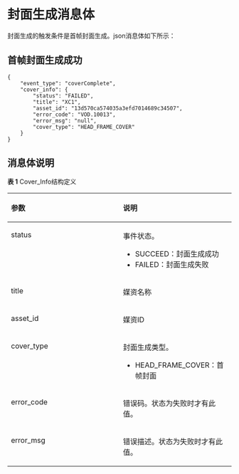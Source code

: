 # 封面生成消息体<a name="ZH-CN_TOPIC_0164876523"></a>

封面生成的触发条件是首帧封面生成。json消息体如下所示：

## 首帧封面生成成功<a name="section176731239273"></a>

```
{
	"event_type": "coverComplete",
	"cover_info": {
		"status": "FAILED",
		"title": "XC1",
		"asset_id": "13d570ca574035a3efd7014689c34507",
		"error_code": "VOD.10013",
		"error_msg": "null",
		"cover_type": "HEAD_FRAME_COVER"
	}
}
```

## 消息体说明<a name="section43811418083"></a>

**表 1**  Cover\_Info结构定义

<a name="table19696182312100"></a>
<table><thead align="left"><tr id="row10696122313102"><th class="cellrowborder" valign="top" width="50%" id="mcps1.2.3.1.1"><p id="p20697192314100"><a name="p20697192314100"></a><a name="p20697192314100"></a>参数</p>
</th>
<th class="cellrowborder" valign="top" width="50%" id="mcps1.2.3.1.2"><p id="p1469715231102"><a name="p1469715231102"></a><a name="p1469715231102"></a>说明</p>
</th>
</tr>
</thead>
<tbody><tr id="row28721704421"><td class="cellrowborder" valign="top" width="50%" headers="mcps1.2.3.1.1 "><p id="p15873130184214"><a name="p15873130184214"></a><a name="p15873130184214"></a>status</p>
</td>
<td class="cellrowborder" valign="top" width="50%" headers="mcps1.2.3.1.2 "><p id="p95812391482"><a name="p95812391482"></a><a name="p95812391482"></a>事件状态。</p>
<a name="ul83545271913"></a><a name="ul83545271913"></a><ul id="ul83545271913"><li>SUCCEED：封面生成成功</li><li>FAILED：封面生成失败</li></ul>
</td>
</tr>
<tr id="row76986230101"><td class="cellrowborder" valign="top" width="50%" headers="mcps1.2.3.1.1 "><p id="p769832331018"><a name="p769832331018"></a><a name="p769832331018"></a>title</p>
</td>
<td class="cellrowborder" valign="top" width="50%" headers="mcps1.2.3.1.2 "><p id="p86981234105"><a name="p86981234105"></a><a name="p86981234105"></a>媒资名称</p>
</td>
</tr>
<tr id="row1669819236105"><td class="cellrowborder" valign="top" width="50%" headers="mcps1.2.3.1.1 "><p id="p206983236105"><a name="p206983236105"></a><a name="p206983236105"></a>asset_id</p>
</td>
<td class="cellrowborder" valign="top" width="50%" headers="mcps1.2.3.1.2 "><p id="p763482210161"><a name="p763482210161"></a><a name="p763482210161"></a>媒资ID</p>
</td>
</tr>
<tr id="row18232165322016"><td class="cellrowborder" valign="top" width="50%" headers="mcps1.2.3.1.1 "><p id="p1023385314206"><a name="p1023385314206"></a><a name="p1023385314206"></a>cover_type</p>
</td>
<td class="cellrowborder" valign="top" width="50%" headers="mcps1.2.3.1.2 "><p id="p123311537209"><a name="p123311537209"></a><a name="p123311537209"></a>封面生成类型。</p>
<a name="ul1629951218234"></a><a name="ul1629951218234"></a><ul id="ul1629951218234"><li>HEAD_FRAME_COVER：首帧封面</li></ul>
</td>
</tr>
<tr id="row26988239107"><td class="cellrowborder" valign="top" width="50%" headers="mcps1.2.3.1.1 "><p id="p159305414326"><a name="p159305414326"></a><a name="p159305414326"></a>error_code</p>
</td>
<td class="cellrowborder" valign="top" width="50%" headers="mcps1.2.3.1.2 "><p id="p993084111322"><a name="p993084111322"></a><a name="p993084111322"></a>错误码。状态为失败时才有此值。</p>
</td>
</tr>
<tr id="row11699132321011"><td class="cellrowborder" valign="top" width="50%" headers="mcps1.2.3.1.1 "><p id="p7930174123216"><a name="p7930174123216"></a><a name="p7930174123216"></a>error_msg</p>
</td>
<td class="cellrowborder" valign="top" width="50%" headers="mcps1.2.3.1.2 "><p id="p10930941173212"><a name="p10930941173212"></a><a name="p10930941173212"></a>错误描述。状态为失败时才有此值。</p>
</td>
</tr>
</tbody>
</table>

